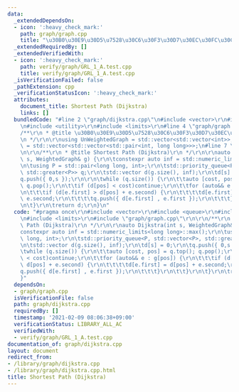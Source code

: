 ```yaml
---
data:
  _extendedDependsOn:
  - icon: ':heavy_check_mark:'
    path: graph/graph.cpp
    title: "\u30B0\u30E9\u30D5\u7528\u30C6\u30F3\u30D7\u30EC\u30FC\u30C8"
  _extendedRequiredBy: []
  _extendedVerifiedWith:
  - icon: ':heavy_check_mark:'
    path: verify/graph/GRL_1_A.test.cpp
    title: verify/graph/GRL_1_A.test.cpp
  _isVerificationFailed: false
  _pathExtension: cpp
  _verificationStatusIcon: ':heavy_check_mark:'
  attributes:
    document_title: Shortest Path (Dijkstra)
    links: []
  bundledCode: "#line 2 \"graph/dijkstra.cpp\"\n#include <vector>\r\n#include <queue>\r\
    \n#include <utility>\r\n#include <limits>\r\n#line 4 \"graph/graph.cpp\"\n\r\n\
    /**\r\n * @title \u30B0\u30E9\u30D5\u7528\u30C6\u30F3\u30D7\u30EC\u30FC\u30C8\r\
    \n */\r\n\r\nusing UnWeightedGraph = std::vector<std::vector<int>>;\r\nusing WeightedGraph\
    \ = std::vector<std::vector<std::pair<int, long long>>>;\n#line 7 \"graph/dijkstra.cpp\"\
    \n\r\n/**\r\n * @title Shortest Path (Dijkstra)\r\n */\r\n\r\nauto Dijkstra(int\
    \ s, WeightedGraph& g) {\r\n\tconstexpr auto inf = std::numeric_limits<long long>::max();\r\
    \n\tusing P = std::pair<long long, int>;\r\n\tstd::priority_queue<P, std::vector<P>,\
    \ std::greater<P>> q;\r\n\tstd::vector d(g.size(), inf);\r\n\td[s] = 0;\r\n\t\
    q.push({ 0,s });\r\n\r\n\twhile (q.size()) {\r\n\t\tauto [cost, pos] = q.top();\
    \ q.pop();\r\n\t\tif (d[pos] < cost)continue;\r\n\t\tfor (auto&& e : g[pos]) {\r\
    \n\t\t\tif (d[e.first] > d[pos] + e.second) {\r\n\t\t\t\td[e.first] = d[pos] +\
    \ e.second;\r\n\t\t\t\tq.push({ d[e.first] , e.first });\r\n\t\t\t}\r\n\t\t}\r\
    \n\t}\r\n\treturn d;\r\n}\n"
  code: "#pragma once\r\n#include <vector>\r\n#include <queue>\r\n#include <utility>\r\
    \n#include <limits>\r\n#include \"graph/graph.cpp\"\r\n\r\n/**\r\n * @title Shortest\
    \ Path (Dijkstra)\r\n */\r\n\r\nauto Dijkstra(int s, WeightedGraph& g) {\r\n\t\
    constexpr auto inf = std::numeric_limits<long long>::max();\r\n\tusing P = std::pair<long\
    \ long, int>;\r\n\tstd::priority_queue<P, std::vector<P>, std::greater<P>> q;\r\
    \n\tstd::vector d(g.size(), inf);\r\n\td[s] = 0;\r\n\tq.push({ 0,s });\r\n\r\n\
    \twhile (q.size()) {\r\n\t\tauto [cost, pos] = q.top(); q.pop();\r\n\t\tif (d[pos]\
    \ < cost)continue;\r\n\t\tfor (auto&& e : g[pos]) {\r\n\t\t\tif (d[e.first] >\
    \ d[pos] + e.second) {\r\n\t\t\t\td[e.first] = d[pos] + e.second;\r\n\t\t\t\t\
    q.push({ d[e.first] , e.first });\r\n\t\t\t}\r\n\t\t}\r\n\t}\r\n\treturn d;\r\n\
    }"
  dependsOn:
  - graph/graph.cpp
  isVerificationFile: false
  path: graph/dijkstra.cpp
  requiredBy: []
  timestamp: '2021-02-09 08:06:38+09:00'
  verificationStatus: LIBRARY_ALL_AC
  verifiedWith:
  - verify/graph/GRL_1_A.test.cpp
documentation_of: graph/dijkstra.cpp
layout: document
redirect_from:
- /library/graph/dijkstra.cpp
- /library/graph/dijkstra.cpp.html
title: Shortest Path (Dijkstra)
---
```

